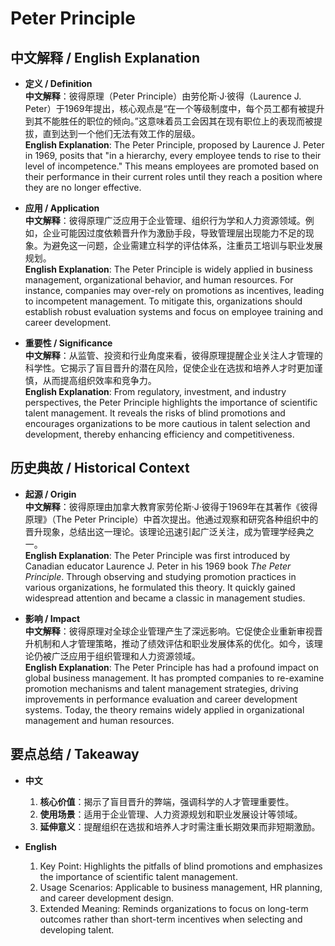 # Peter Principle

## 中文解释 / English Explanation

* **定义 / Definition**  
  **中文解释**：彼得原理（Peter Principle）由劳伦斯·J·彼得（Laurence J. Peter）于1969年提出，核心观点是“在一个等级制度中，每个员工都有被提升到其不能胜任的职位的倾向。”这意味着员工会因其在现有职位上的表现而被提拔，直到达到一个他们无法有效工作的层级。  
  **English Explanation**: The Peter Principle, proposed by Laurence J. Peter in 1969, posits that "in a hierarchy, every employee tends to rise to their level of incompetence." This means employees are promoted based on their performance in their current roles until they reach a position where they are no longer effective.

* **应用 / Application**  
  **中文解释**：彼得原理广泛应用于企业管理、组织行为学和人力资源领域。例如，企业可能因过度依赖晋升作为激励手段，导致管理层出现能力不足的现象。为避免这一问题，企业需建立科学的评估体系，注重员工培训与职业发展规划。  
  **English Explanation**: The Peter Principle is widely applied in business management, organizational behavior, and human resources. For instance, companies may over-rely on promotions as incentives, leading to incompetent management. To mitigate this, organizations should establish robust evaluation systems and focus on employee training and career development.

* **重要性 / Significance**  
  **中文解释**：从监管、投资和行业角度来看，彼得原理提醒企业关注人才管理的科学性。它揭示了盲目晋升的潜在风险，促使企业在选拔和培养人才时更加谨慎，从而提高组织效率和竞争力。  
  **English Explanation**: From regulatory, investment, and industry perspectives, the Peter Principle highlights the importance of scientific talent management. It reveals the risks of blind promotions and encourages organizations to be more cautious in talent selection and development, thereby enhancing efficiency and competitiveness.

## 历史典故 / Historical Context

* **起源 / Origin**  
  **中文解释**：彼得原理由加拿大教育家劳伦斯·J·彼得于1969年在其著作《彼得原理》（The Peter Principle）中首次提出。他通过观察和研究各种组织中的晋升现象，总结出这一理论。该理论迅速引起广泛关注，成为管理学经典之一。  
  **English Explanation**: The Peter Principle was first introduced by Canadian educator Laurence J. Peter in his 1969 book *The Peter Principle*. Through observing and studying promotion practices in various organizations, he formulated this theory. It quickly gained widespread attention and became a classic in management studies.

* **影响 / Impact**  
  **中文解释**：彼得原理对全球企业管理产生了深远影响。它促使企业重新审视晋升机制和人才管理策略，推动了绩效评估和职业发展体系的优化。如今，该理论仍被广泛应用于组织管理和人力资源领域。  
  **English Explanation**: The Peter Principle has had a profound impact on global business management. It has prompted companies to re-examine promotion mechanisms and talent management strategies, driving improvements in performance evaluation and career development systems. Today, the theory remains widely applied in organizational management and human resources.

## 要点总结 / Takeaway

* **中文**  
  1. **核心价值**：揭示了盲目晋升的弊端，强调科学的人才管理重要性。  
  2. **使用场景**：适用于企业管理、人力资源规划和职业发展设计等领域。  
  3. **延伸意义**：提醒组织在选拔和培养人才时需注重长期效果而非短期激励。

* **English**  
  1. Key Point: Highlights the pitfalls of blind promotions and emphasizes the importance of scientific talent management.  
  2. Usage Scenarios: Applicable to business management, HR planning, and career development design.  
  3. Extended Meaning: Reminds organizations to focus on long-term outcomes rather than short-term incentives when selecting and developing talent.
